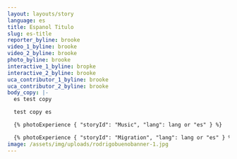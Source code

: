```yaml
---
layout: layouts/story
language: es
title: Espanol Titulo
slug: es-title
reporter_byline: brooke
video_1_byline: brooke
video_2_byline: brooke
photo_byline: brooke
interactive_1_byline: bropke
interactive_2_byline: brooke
uca_contributor_1_byline: brooke
uca_contributor_2_byline: brooke
body_copy: |-
  es test copy

  test copy es

  {% photoExperience { "storyId": "Music", "lang": lang or "es" } %}

  {% photoExperience { "storyId": "Migration", "lang": lang or "es" } %}
image: /assets/img/uploads/rodrigobuenobanner-1.jpg
---
```


